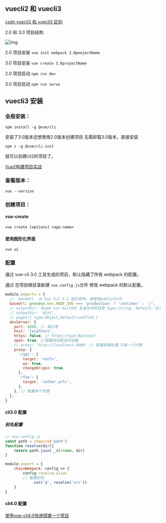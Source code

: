## vuecli2 和 vuecli3

[csdn vuecli2 和 vuecli3 区别](https://blog.csdn.net/weixin_42080056/article/details/81631661)

2.0 和 3.0 项目结构

![img](https://img-blog.csdn.net/2018081316531258?watermark/2/text/aHR0cHM6Ly9ibG9nLmNzZG4ubmV0L3dlaXhpbl80MjA4MDA1Ng==/font/5a6L5L2T/fontsize/400/fill/I0JBQkFCMA==/dissolve/70)

2.0 项目安装 `vue init webpack 2.0peojectName`

3.0 项目安装 `vue create 3.0projectName`

2.0 项目启动 `npm run dev`

3.0 项目启动 `npm run serve`

## vuecli3 安装

### 全局安装：

```shell
npm install -g @vue/cli
```

安装了3.0版本还想使用2.0版本创建项目 无需卸载3.0版本。直接安装

`npm i -g @vue/cli-init `

就可以创建cli2的项目了。

[Vue2构建项目实战](https://www.cnblogs.com/zhaowy/p/8513070.html)

### 查看版本：

```shell
vue --version
```

### 创建项目：

#### vue-create

```shell
vue create [options] <app-name>
```

#### 使用图形化界面

```shell
vue ui
```

### 配置

通过 vue-cli 3.0 工具生成的项目，默认隐藏了所有 webpack 的配置。

通过 在项目根目录新建 `vue.config.js`文件 修改 webpack 的默认配置。

```js
module.exports = {
  //  baseUrl  从 Vue CLI 3.3 起已弃用，请使用publicPath
  baseUrl: process.env.NODE_ENV === 'production' ? '/online/' : '/',
  // outputDir: 在npm run build时 生成文件的目录 type:string, default:'dist'
  // outputDir: 'dist',
  // pages:{ type:Object,Default:undfind }
  devServer: {
    port: 8888, // 端口号
    host: 'localhost',
    https: false, // https:{type:Boolean}
    open: true, //配置自动启动浏览器
    // proxy: 'http://localhost:4000' // 配置跨域处理,只有一个代理
    proxy: {
      '/api': {
        target: '<url>',
        ws: true,
        changeOrigin: true,
      },
      '/foo': {
        target: '<other_url>',
      },
    }, // 配置多个代理
  },
}
```

#### cli3.0 配置



##### 别名配置

```js
// vue.config.js
const path = require('path')
function resolve(dir){
	return path.join(__dirname, dir)
}

module.export = {
	chainWebpack: config => {
		config.resolve.alias
		// 配置别名
			.set('@', resolve('src'))
	}
}
```

#### cli4.0 配置

[使用vue-cli4.0快速搭建一个项目](https://blog.csdn.net/liyunkun888/article/details/102738377?utm_medium=distribute.pc_relevant.none-task-blog-baidujs-3)